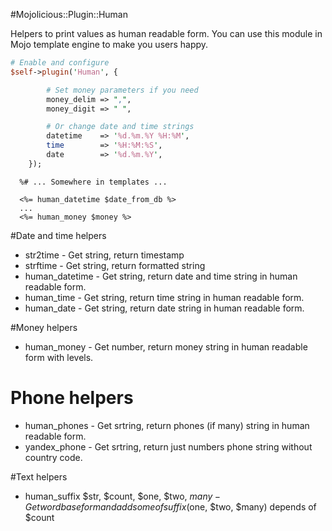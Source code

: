 #Mojolicious::Plugin::Human

Helpers to print values as human readable form.
You can use this module in Mojo template engine to make you users happy.

```perl
# Enable and configure
$self->plugin('Human', {

        # Set money parameters if you need
        money_delim => ",",
        money_digit => " ",

        # Or change date and time strings
        datetime    => '%d.%m.%Y %H:%M',
        time        => '%H:%M:%S',
        date        => '%d.%m.%Y',
    });
```

```
  %# ... Somewhere in templates ...

  <%= human_datetime $date_from_db %>
  ...
  <%= human_money $money %>
```

#Date and time helpers

 * str2time - Get string, return timestamp
 * strftime - Get string, return formatted string
 * human_datetime - Get string, return date and time string in human readable form.
 * human_time - Get string, return time string in human readable form.
 * human_date - Get string, return date string in human readable form.

#Money helpers

 * human_money - Get number, return money string in human readable form with levels.

# Phone helpers

 * human_phones - Get srtring, return phones (if many) string in human readable form.
 * yandex_phone - Get srtring, return just numbers phone string without country code.

#Text helpers

 * human_suffix $str, $count, $one, $two, $many - Get word base form and add some of suffix ($one, $two, $many) depends of $count

